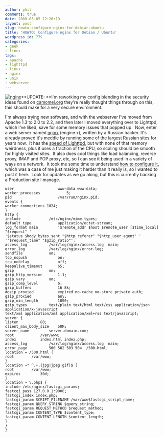 ```yaml
---
author: phil
comments: true
date: 2008-05-05 12:20:19
layout: post
slug: howto-configure-nginx-for-debian-ubuntu
title: 'HOWTO: Configure nginx for Debian / Ubuntu'
wordpress_id: 779
categories:
- geek
- linux
tags:
- apache
- lighttpd
- linux
- nginx
- unix
- webserver
---
```


[![nginx](http://www.fak3r.com/wp-content/uploads/2008/05/nginx_small.png)](https://calomel.org/nginx.html)**UPDATE: **I'm reworking my config blending in the security ideas found on [camomel.org](https://calomel.org/nginx.html) they're really thought things through on this, this should make for a very secure environment.

I'm always trying new software, and with the webserver I've moved from Apache 1.3 to 2.0 to 2.2, and then later I moved everything over to Lighttpd, which I've liked, save for some memory issues that popped up.  Now, enter a web server named [nginx](http://nginx.net/) (engine x), written by a Russian hacker.  It's already proved it's meddle by running some of the largest Russian sites for years now.  It has the [speed of Lighttpd](http://superjared.com/entry/benching-lighttpd-vs-nginx-static-files/), but with none of that memory weirdness, plus it uses a fraction of the CPU, so scaling should be smooth for highly visited sites.  It also does cool things like load balancing, reverse proxy, IMAP and POP proxy, etc, so I can see it being used in a variety of ways on a network.  It took me some time to understand [how to configure it](http://wiki.codemongers.com/Main), which was a case of me just making it harder than it really is, so I wanted to post it here.  Look for updates as we go along, but this is currently backing a Production site I manage.

    
    user					www-data www-data;
    worker_processes  			5;
    pid 					/var/run/nginx.pid;
    events {
    worker_connections 1024;
    }
    http {
    include				/etc/nginx/mime.types;
    default_type			application/octet-stream;
    log_format main 		'$remote_addr $host $remote_user [$time_local] "$request" '
    '$status $body_bytes_sent "$http_referer" "$http_user_agent" '
    '"$request_time" "$gzip_ratio"';
    access_log			/var/log/nginx/access.log  main;
    error_log			/var/log/nginx/error.log;
    sendfile 			on;
    tcp_nopush        		on;
    tcp_nodelay      		off;
    keepalive_timeout		65;
    gzip				on;
    gzip_http_version		1.1;
    gzip_vary			on;
    gzip_comp_level 		6;
    gzip_buffers			16 8k;
    #gzip_proxied			expired no-cache no-store private auth;
    gzip_proxied 			any;
    gzip_min_length			1000;
    gzip_types			text/plain text/html text/css application/json application/x-javascript
    text/xml application/xml application/xml+rss text/javascript;
    server {
    listen			80;
    client_max_body_size	50M;
    server_name 		server.domain.com;
    root 			/var/www;
    index  			index.html index.php;
    access_log  		/var/log/nginx/access.log  main;
    error_page   		500 502 503 504  /500.html;
    location = /500.html {
    root		/var/www;
    }
    location ~* ^.+.(jpg|jpeg|gif)$ {
    root		/var/www;
    expires         30d;
    }
    location ~ \.php$ {
    include /etc/nginx/fastcgi_params;
    fastcgi_pass 127.0.0.1:9000;
    fastcgi_index index.php;
    fastcgi_param SCRIPT_FILENAME /var/www$fastcgi_script_name;
    fastcgi_param QUERY_STRING $query_string;
    fastcgi_param REQUEST_METHOD $request_method;
    fastcgi_param CONTENT_TYPE $content_type;
    fastcgi_param CONTENT_LENGTH $content_length;
    }
    }
    }
